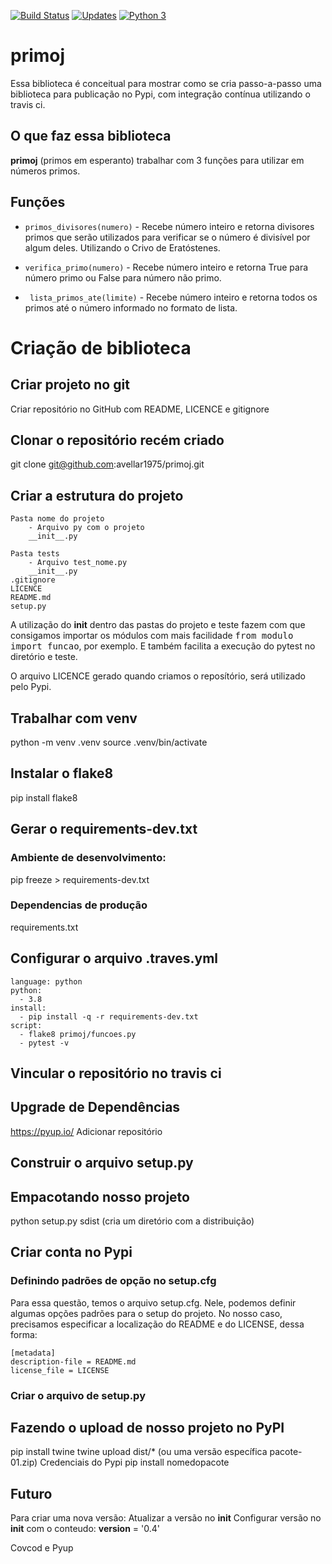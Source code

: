 [![Build Status](https://travis-ci.org/avellar1975/primoj.svg?branch=master)](https://travis-ci.org/avellar1975/primoj)
[![Updates](https://pyup.io/repos/github/avellar1975/primoj/shield.svg)](https://pyup.io/repos/github/avellar1975/primoj/)
[![Python 3](https://pyup.io/repos/github/avellar1975/primoj/python-3-shield.svg)](https://pyup.io/repos/github/avellar1975/primoj/)

# primoj

Essa biblioteca é conceitual para mostrar como se cria passo-a-passo uma biblioteca para publicação no Pypi, com integração contínua utilizando o travis ci.

## O que faz essa biblioteca

**primoj** (primos em esperanto) trabalhar com 3 funções para utilizar em números primos.

## Funções
* `primos_divisores(numero)` - Recebe número inteiro e retorna divisores primos que serão utilizados para verificar se o número é divisível por algum deles. Utilizando o Crivo de Eratóstenes.


* `verifica_primo(numero)` - Recebe número inteiro e retorna True para número primo ou False para número não primo.

* ` lista_primos_ate(limite)` - Recebe número inteiro e retorna todos os primos até o número informado no formato de lista.

# Criação de biblioteca

## Criar projeto no git
Criar repositório no GitHub com README, LICENCE e gitignore

## Clonar o repositório recém criado
git clone git@github.com:avellar1975/primoj.git

## Criar a estrutura do projeto
```
Pasta nome do projeto
	- Arquivo py com o projeto
	__init__.py

Pasta tests
	- Arquivo test_nome.py
	__init__.py
.gitignore
LICENCE
README.md
setup.py
```
A utilização do __init__ dentro das pastas do projeto e teste fazem com que consigamos importar os módulos com mais facilidade <kbd>from modulo import funcao</kbd>, por exemplo. E também facilita a execução do pytest no diretório e teste.

O arquivo LICENCE gerado quando criamos o reposítório, será utilizado pelo Pypi.

## Trabalhar com venv
python -m venv .venv
source .venv/bin/activate

## Instalar o flake8
pip install flake8

## Gerar o requirements-dev.txt
### Ambiente de desenvolvimento:
pip freeze > requirements-dev.txt

### Dependencias de produção
requirements.txt

## Configurar o arquivo .traves.yml
```
language: python
python:
  - 3.8
install:
  - pip install -q -r requirements-dev.txt
script:
  - flake8 primoj/funcoes.py
  - pytest -v
```

## Vincular o repositório no travis ci

## Upgrade de Dependências
https://pyup.io/
Adicionar repositório


## Construir o arquivo setup.py

## Empacotando nosso projeto
python setup.py sdist (cria um diretório com a distribuição)

## Criar conta no Pypi

### Definindo padrões de opção no setup.cfg
Para essa questão, temos o arquivo setup.cfg. Nele, podemos definir algumas opções padrões para o setup do projeto. No nosso caso, precisamos especificar a localização do README e do LICENSE, dessa forma:

```
[metadata]
description-file = README.md
license_file = LICENSE
```
### Criar o arquivo de setup.py

## Fazendo o upload de nosso projeto no PyPI

pip install twine
twine upload dist/* (ou uma versão específica pacote-01.zip)
Credenciais do Pypi
pip install nomedopacote

## Futuro
Para criar uma nova versão:
Atualizar a versão no __init__
Configurar versão no __init__ com o conteudo:
__version__ = '0.4'

Covcod e Pyup
